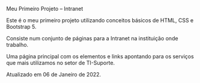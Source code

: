 ﻿Meu Primeiro Projeto – Intranet


Este é o meu primeiro projeto utilizando conceitos básicos de HTML, CSS e Bootstrap 5.

Consiste num conjunto de páginas para a Intranet na instituição onde trabalho.

Uma página principal com os elementos e links apontando para os serviços que mais utilizamos no setor de TI-Suporte.

Atualizado em 06 de Janeiro de 2022.
